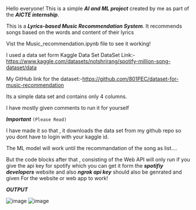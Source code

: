 Hello everyone!
This is a simple ***AI and ML project*** created by me as part of the ***AICTE internship***.

This is a ***Lyrics-based Music Recommendation System***. It recommends songs based on the words and content of their lyrics

Vist the Music_recommendation.ipynb file to see it working!

I used a data set form Kaggle Data Set
DataSet Link:-https://www.kaggle.com/datasets/notshrirang/spotify-million-song-dataset/data

My GitHub link for the dataset:-https://github.com/801PEC/dataset-for-music-recommendation

Its a simple data set and contains only 4 columns.

I have mostly given comments to run it for yourself

***Important*** `(Please Read)`

I have made it so that , it downloads the data set from my github repo
so you dont have to login with your kaggle id.

The ML model will work until the recommandation of the song as list....

But the code blocks after that , consisting of the Web API will only run if you give the api key for spotify which you can get it form the ***spotifiy developers*** website and also ***ngrok api key*** should also be genrated and given For the website or web app to work!

***OUTPUT***

![image](https://github.com/user-attachments/assets/69d80b88-e55e-40ba-a354-8966b83fc591)
![image](https://github.com/user-attachments/assets/0b2fe51f-e305-466e-8b1c-6409d79e21f2)

